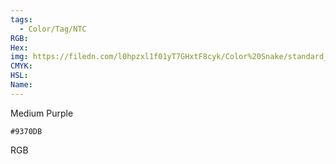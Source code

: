 ```yaml
---
tags:
  - Color/Tag/NTC
RGB:
Hex:
img: https://filedn.com/l0hpzxl1f01yT7GHxtF8cyk/Color%20Snake/standard_csv_to_svg/%23/9370DB.svg
CMYK:
HSL:
Name:
---
```

Medium Purple
```palette
#9370DB
```
RGB
